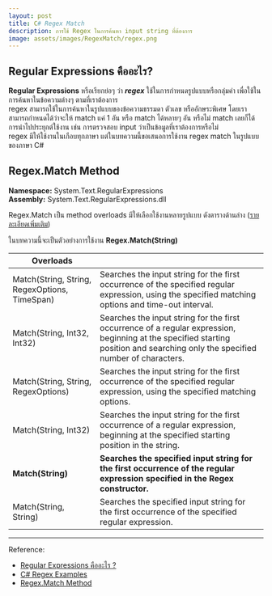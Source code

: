 ```yaml
---
layout: post
title: C# Regex Match
description: การใช้ Regex ในการค้นหา input string ที่ต้องการ
image: assets/images/RegexMatch/regex.png
---
```


##  Regular Expressions คืออะไร?
**Regular Expressions** หรือเรียกย่อๆ ว่า ***regex*** ใช้ในการกำหนดรูปแบบหรือกลุ่มคำ เพื่อใช้ในการค้นหาในข้อความต่างๆ ตามที่เราต้องการ <br/>regex สามารถใช้ในการค้นหาในรูปแบบของข้อความธรรมดา ตัวเลข หรืออักษระพิเศษ โดยเราสามารถกำหนดได้ว่าจะให้ match แค่ 1 อัน หรือ match ได้หลายๆ อัน หรือไม่ match เลยก็ได้ การนำไปประยุกต์ใช้งาน เช่น การตรวจสอบ input ว่าเป็นข้อมูลที่เราต้องการหรือไม่<br/>regex มีให้ใช้งานในเกือบทุกภาษา แต่ในบทความนี้ขอเสนอการใช้งาน regex match ในรูปแบบของภาษา C# 

## Regex.Match Method
**Namespace:** System.Text.RegularExpressions<br/>**Assembly:** System.Text.RegularExpressions.dll

Regex.Match เป็น method overloads มีให้เลือกใช้งานหลายรูปแบบ ดังตารางด้านล่าง ([รายละเอียดเพิ่มเติม](https://docs.microsoft.com/en-us/dotnet/api/system.text.regularexpressions.regex.match?view=net-5.0))

ในบทความนี้จะเป็นตัวอย่างการใช้งาน **Regex.Match(String)**

|Overloads|    |
|---------|----|
|Match(String, String, RegexOptions, TimeSpan)|Searches the input string for the first occurrence of the specified regular expression, using the specified matching options and time-out interval.|
|Match(String, Int32, Int32)|Searches the input string for the first occurrence of a regular expression, beginning at the specified starting position and searching only the specified number of characters.|
|Match(String, String, RegexOptions)|Searches the input string for the first occurrence of the specified regular expression, using the specified matching options.|
|Match(String, Int32)|Searches the input string for the first occurrence of a regular expression, beginning at the specified starting position in the string.|
|**Match(String)**|**Searches the specified input string for the first occurrence of the regular expression specified in the Regex constructor.**|
|Match(String, String)|Searches the specified input string for the first occurrence of the specified regular expression.|



---
Reference:

- [Regular Expressions คืออะไร ?](https://medium.com/@_trw/regular-expressions-%E0%B8%84%E0%B8%B7%E0%B8%AD%E0%B8%AD%E0%B8%B0%E0%B9%84%E0%B8%A3-2fab4a91ea34)
- [C# Regex Examples
](https://www.c-sharpcorner.com/article/c-sharp-regex-examples/)
- [Regex.Match Method](https://docs.microsoft.com/en-us/dotnet/api/system.text.regularexpressions.regex.match?view=net-5.0)